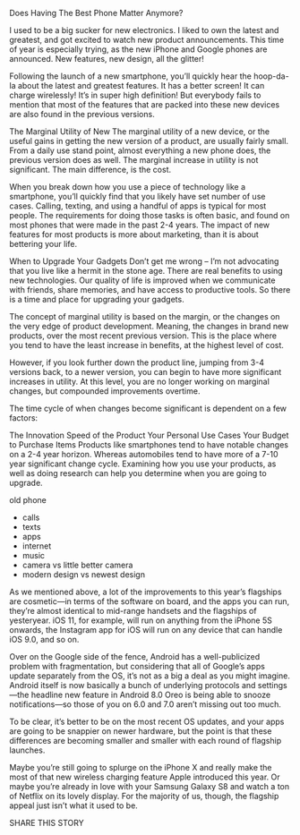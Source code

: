 Does Having The Best Phone Matter Anymore?


I used to be a big sucker for new electronics. I liked to own the latest and greatest, and got excited to watch new product announcements. This time of year is especially trying, as the new iPhone and Google phones are announced. New features, new design, all the glitter!

Following the launch of a new smartphone, you’ll quickly hear the hoop-da-la about the latest and greatest features. It has a better screen! It can charge wirelessly! It’s in super high definition! But everybody fails to mention that most of the features that are packed into these new devices are also found in the previous versions.

The Marginal Utility of New
The marginal utility of a new device, or the useful gains in getting the new version of a product, are usually fairly small. From a daily use stand point, almost everything a new phone does, the previous version does as well. The marginal increase in utility is not significant. The main difference, is the cost.



When you break down how you use a piece of technology like a smartphone, you’ll quickly find that you likely have set number of use cases. Calling, texting, and using a handful of apps is typical for most people. The requirements for doing those tasks is often basic, and found on most phones that were made in the past 2-4 years.  The impact of new features for most products is more about marketing, than it is about bettering your life. 

When to Upgrade Your Gadgets
Don’t get me wrong – I’m not advocating that you live like a hermit in the stone age. There are real benefits to using new technologies. Our quality of life is improved when we communicate with friends, share memories, and have access to productive tools. So there is a time and place for upgrading your gadgets.

The concept of marginal utility is based on the margin, or the changes on the very edge of product development. Meaning, the changes in brand new products, over the most recent previous version. This is the place where you tend to have the least increase in benefits, at the highest level of cost.

However, if you look further down the product line, jumping from 3-4 versions back, to a newer version, you can begin to have more significant increases in utility. At this level, you are no longer working on marginal changes, but compounded improvements overtime.

The time cycle of when changes become significant is dependent on a few factors:

The Innovation Speed of the Product
Your Personal Use Cases
Your Budget to Purchase Items
Products like smartphones tend to have notable changes on a 2-4 year horizon. Whereas automobiles tend to have more of a 7-10 year significant change cycle. Examining how you use your products, as well as doing research can help you determine when you are going to upgrade.


old phone
- calls
- texts
- apps
- internet
- music
- camera vs little better camera
- modern design vs newest design


As we mentioned above, a lot of the improvements to this year’s flagships are cosmetic—in terms of the software on board, and the apps you can run, they’re almost identical to mid-range handsets and the flagships of yesteryear. iOS 11, for example, will run on anything from the iPhone 5S onwards, the Instagram app for iOS will run on any device that can handle iOS 9.0, and so on.

Over on the Google side of the fence, Android has a well-publicized problem with fragmentation, but considering that all of Google’s apps update separately from the OS, it’s not as a big a deal as you might imagine. Android itself is now basically a bunch of underlying protocols and settings—the headline new feature in Android 8.0 Oreo is being able to snooze notifications—so those of you on 6.0 and 7.0 aren’t missing out too much.

To be clear, it’s better to be on the most recent OS updates, and your apps are going to be snappier on newer hardware, but the point is that these differences are becoming smaller and smaller with each round of flagship launches.

Maybe you’re still going to splurge on the iPhone X and really make the most of that new wireless charging feature Apple introduced this year. Or maybe you’re already in love with your Samsung Galaxy S8 and watch a ton of Netflix on its lovely display. For the majority of us, though, the flagship appeal just isn’t what it used to be.

SHARE THIS STORY

